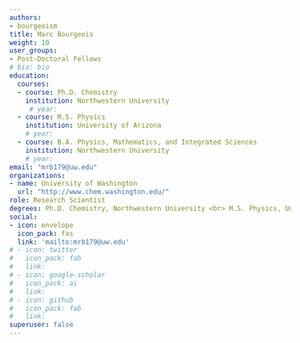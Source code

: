 ```yaml
---
authors:
- bourgeoism
title: Marc Bourgeois
weight: 10
user_groups:
- Post-Doctoral Fellows
# bio: bio
education:
  courses:
  - course: Ph.D. Chemistry
    institution: Northwestern University
     # year:
  - course: M.S. Physics
    institution: University of Arizona
    # year:
  - course: B.A. Physics, Mathematics, and Integrated Sciences
    institution: Northwestern University
    # year:
email: "mrb179@uw.edu"
organizations:
- name: University of Washington 
  url: "http://www.chem.washington.edu/"
role: Research Scientist
degrees: Ph.D. Chemistry, Northwestern University <br> M.S. Physics, University of Arizona <br> B.A. Physics, Math, and Integrated Sciences, Northwestern University 
social:
- icon: envelope
  icon_pack: fas
  link: 'mailto:mrb179@uw.edu'
# - icon: twitter
#   icon_pack: fab
#   link: 
# - icon: google-scholar
#   icon_pack: ai
#   link: 
# - icon: github
#   icon_pack: fab
#   link: 
superuser: false
---
```



